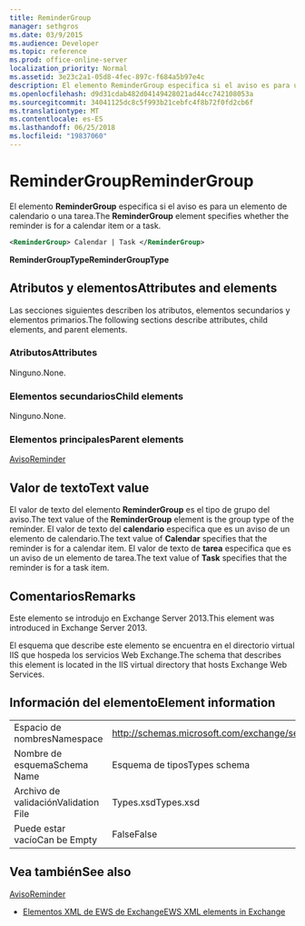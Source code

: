 ```yaml
---
title: ReminderGroup
manager: sethgros
ms.date: 03/9/2015
ms.audience: Developer
ms.topic: reference
ms.prod: office-online-server
localization_priority: Normal
ms.assetid: 3e23c2a1-05d8-4fec-897c-f684a5b97e4c
description: El elemento ReminderGroup especifica si el aviso es para un elemento de calendario o una tarea.
ms.openlocfilehash: d9d31cdab482d04149428021ad44cc742108053a
ms.sourcegitcommit: 34041125dc8c5f993b21cebfc4f8b72f0fd2cb6f
ms.translationtype: MT
ms.contentlocale: es-ES
ms.lasthandoff: 06/25/2018
ms.locfileid: "19837060"
---
```

# <a name="remindergroup"></a><span data-ttu-id="df177-103">ReminderGroup</span><span class="sxs-lookup"><span data-stu-id="df177-103">ReminderGroup</span></span>

<span data-ttu-id="df177-104">El elemento **ReminderGroup** especifica si el aviso es para un elemento de calendario o una tarea.</span><span class="sxs-lookup"><span data-stu-id="df177-104">The **ReminderGroup** element specifies whether the reminder is for a calendar item or a task.</span></span> 
  
```XML
<ReminderGroup> Calendar | Task </ReminderGroup>
```

 <span data-ttu-id="df177-105">**ReminderGroupType**</span><span class="sxs-lookup"><span data-stu-id="df177-105">**ReminderGroupType**</span></span>
## <a name="attributes-and-elements"></a><span data-ttu-id="df177-106">Atributos y elementos</span><span class="sxs-lookup"><span data-stu-id="df177-106">Attributes and elements</span></span>

<span data-ttu-id="df177-107">Las secciones siguientes describen los atributos, elementos secundarios y elementos primarios.</span><span class="sxs-lookup"><span data-stu-id="df177-107">The following sections describe attributes, child elements, and parent elements.</span></span>
  
### <a name="attributes"></a><span data-ttu-id="df177-108">Atributos</span><span class="sxs-lookup"><span data-stu-id="df177-108">Attributes</span></span>

<span data-ttu-id="df177-109">Ninguno.</span><span class="sxs-lookup"><span data-stu-id="df177-109">None.</span></span>
  
### <a name="child-elements"></a><span data-ttu-id="df177-110">Elementos secundarios</span><span class="sxs-lookup"><span data-stu-id="df177-110">Child elements</span></span>

<span data-ttu-id="df177-111">Ninguno.</span><span class="sxs-lookup"><span data-stu-id="df177-111">None.</span></span>
  
### <a name="parent-elements"></a><span data-ttu-id="df177-112">Elementos principales</span><span class="sxs-lookup"><span data-stu-id="df177-112">Parent elements</span></span>

[<span data-ttu-id="df177-113">Aviso</span><span class="sxs-lookup"><span data-stu-id="df177-113">Reminder</span></span>](reminder.md)
  
## <a name="text-value"></a><span data-ttu-id="df177-114">Valor de texto</span><span class="sxs-lookup"><span data-stu-id="df177-114">Text value</span></span>

<span data-ttu-id="df177-115">El valor de texto del elemento **ReminderGroup** es el tipo de grupo del aviso.</span><span class="sxs-lookup"><span data-stu-id="df177-115">The text value of the **ReminderGroup** element is the group type of the reminder.</span></span> <span data-ttu-id="df177-116">El valor de texto del **calendario** especifica que es un aviso de un elemento de calendario.</span><span class="sxs-lookup"><span data-stu-id="df177-116">The text value of **Calendar** specifies that the reminder is for a calendar item.</span></span> <span data-ttu-id="df177-117">El valor de texto de **tarea** especifica que es un aviso de un elemento de tarea.</span><span class="sxs-lookup"><span data-stu-id="df177-117">The text value of **Task** specifies that the reminder is for a task item.</span></span> 
  
## <a name="remarks"></a><span data-ttu-id="df177-118">Comentarios</span><span class="sxs-lookup"><span data-stu-id="df177-118">Remarks</span></span>

<span data-ttu-id="df177-119">Este elemento se introdujo en Exchange Server 2013.</span><span class="sxs-lookup"><span data-stu-id="df177-119">This element was introduced in Exchange Server 2013.</span></span>
  
<span data-ttu-id="df177-120">El esquema que describe este elemento se encuentra en el directorio virtual IIS que hospeda los servicios Web Exchange.</span><span class="sxs-lookup"><span data-stu-id="df177-120">The schema that describes this element is located in the IIS virtual directory that hosts Exchange Web Services.</span></span>
  
## <a name="element-information"></a><span data-ttu-id="df177-121">Información del elemento</span><span class="sxs-lookup"><span data-stu-id="df177-121">Element information</span></span>

|||
|:-----|:-----|
|<span data-ttu-id="df177-122">Espacio de nombres</span><span class="sxs-lookup"><span data-stu-id="df177-122">Namespace</span></span>  <br/> |http://schemas.microsoft.com/exchange/services/2006/types  <br/> |
|<span data-ttu-id="df177-123">Nombre de esquema</span><span class="sxs-lookup"><span data-stu-id="df177-123">Schema Name</span></span>  <br/> |<span data-ttu-id="df177-124">Esquema de tipos</span><span class="sxs-lookup"><span data-stu-id="df177-124">Types schema</span></span>  <br/> |
|<span data-ttu-id="df177-125">Archivo de validación</span><span class="sxs-lookup"><span data-stu-id="df177-125">Validation File</span></span>  <br/> |<span data-ttu-id="df177-126">Types.xsd</span><span class="sxs-lookup"><span data-stu-id="df177-126">Types.xsd</span></span>  <br/> |
|<span data-ttu-id="df177-127">Puede estar vacío</span><span class="sxs-lookup"><span data-stu-id="df177-127">Can be Empty</span></span>  <br/> |<span data-ttu-id="df177-128">False</span><span class="sxs-lookup"><span data-stu-id="df177-128">False</span></span>  <br/> |
   
## <a name="see-also"></a><span data-ttu-id="df177-129">Vea también</span><span class="sxs-lookup"><span data-stu-id="df177-129">See also</span></span>



[<span data-ttu-id="df177-130">Aviso</span><span class="sxs-lookup"><span data-stu-id="df177-130">Reminder</span></span>](reminder.md)


- [<span data-ttu-id="df177-131">Elementos XML de EWS de Exchange</span><span class="sxs-lookup"><span data-stu-id="df177-131">EWS XML elements in Exchange</span></span>](ews-xml-elements-in-exchange.md)

